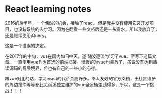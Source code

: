 # React learning notes

2016的后半年，一个偶然的机会，接触了react。但是我并没有使用它来开发项目，也没有系统的去学习。因为在翻看一些文档后还是一头雾水，所以我放弃了，还是继续使用jQuery。

这是一个错误的决定。

在2017年的中旬，vue在国内如日中天。遂'随波逐流'学习了vue。至写下这篇文章。一直使用vue作为首选的前端框架。慢慢的对vue也熟悉了，虽说没有达到熟读源码的高层境界，但也有自己的一些小的心得。

跟vue对比的话，学习react的代价会高许多。不太友好的官方文档，由社区维护的周边插件等等都比尤雨溪独立维护的vue全家桶差劲得多。所以，这是一个挑战！！！



